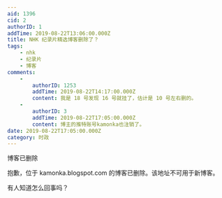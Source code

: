 ```yaml
---
aid: 1396
cid: 2
authorID: 1
addTime: 2019-08-22T13:06:00.000Z
title: NHK 纪录片精选博客删除了？
tags:
    - nhk
    - 纪录片
    - 博客
comments:
    -
        authorID: 1253
        addTime: 2019-08-22T14:17:00.000Z
        content: 我是 18 号发现 16 号就挂了，估计是 10 号左右删的。
    -
        authorID: 3
        addTime: 2019-08-22T17:05:00.000Z
        content: 博主的推特账号kamonka也注销了。
date: 2019-08-22T17:05:00.000Z
category: 时政
---
```


博客已删除

抱歉，位于 kamonka.blogspot.com 的博客已删除。该地址不可用于新博客。

有人知道怎么回事吗？
